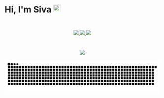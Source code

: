 # Hi, I'm Siva <img src="https://media.giphy.com/media/hvRJCLFzcasrR4ia7z/giphy.gif" height="25px" width="25px">

<br />

<p align="center">
    <a href="https://www.linkedin.com/in/sivayogasubramanian/">
        <picture>
          <source media="(prefers-color-scheme: dark)" srcset="https://img.shields.io/badge/-sivayogasubramanian-blue?style=for-the-badge&logo=Linkedin&logoColor=white&color=purple&link=https://www.linkedin.com/in/sivayogasubramanian/">
          <img src="https://img.shields.io/badge/-sivayogasubramanian-blue?style=for-the-badge&logo=Linkedin&logoColor=black&color=white&link=https://www.linkedin.com/in/sivayogasubramanian/">
        </picture>
    </a>
    <a href="https://sivarn.com">
        <picture>
          <source media="(prefers-color-scheme: dark)" srcset="https://img.shields.io/badge/Portfolio%20Website-46a2f1.svg?&style=for-the-badge&logo=Google-Chrome&logoColor=white&color=purple&link=https://www.sivarn.com/">
          <img src="https://img.shields.io/badge/Portfolio%20Website-46a2f1.svg?&style=for-the-badge&logo=Google-Chrome&logoColor=black&color=white&link=https://www.sivarn.com/">
        </picture>
    </a>
    <a href="https://blog.sivarn.com">
        <picture>
          <source media="(prefers-color-scheme: dark)" srcset="https://img.shields.io/badge/Blog-46a2f1.svg?&style=for-the-badge&logo=Google-Chrome&logoColor=white&color=purple&link=https://www.sivarn.com/">
          <img src="https://img.shields.io/badge/Blog-46a2f1.svg?&style=for-the-badge&logo=Google-Chrome&logoColor=black&color=white&link=https://www.sivarn.com/">
        </picture>
    </a>
</p>

<br />

<p align="center">
  <picture>
    <source media="(prefers-color-scheme: dark)" srcset="https://github-readme-stats.vercel.app/api?username=sivayogasubramanian&count_private=true&hide=stars&show_icons=true&hide_border=true&theme=github_dark">
    <img src="https://github-readme-stats.vercel.app/api?username=sivayogasubramanian&count_private=true&hide=stars&show_icons=true&hide_border=true">
  </picture>
</p>

<picture>
  <source media="(prefers-color-scheme: dark)" srcset="https://raw.githubusercontent.com/sivayogasubramanian/sivayogasubramanian/output/github-snake-dark.svg">
  <img src="https://raw.githubusercontent.com/sivayogasubramanian/sivayogasubramanian/output/github-snake.svg">
</picture>
